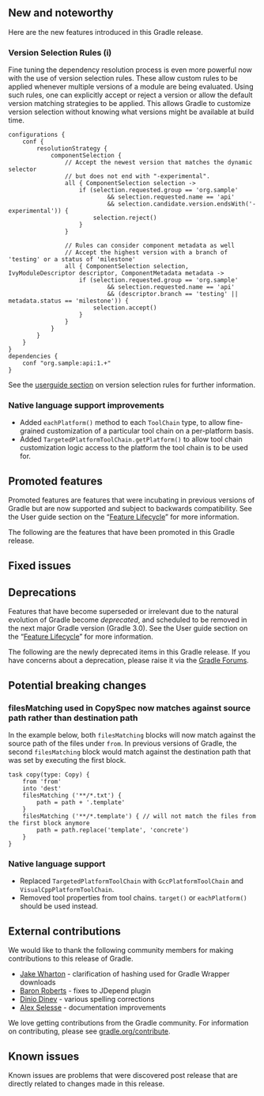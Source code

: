 ## New and noteworthy

Here are the new features introduced in this Gradle release.

### Version Selection Rules (i)
Fine tuning the dependency resolution process is even more powerful now with the use of version selection rules.  These allow custom rules to be applied whenever
multiple versions of a module are being evaluated.  Using such rules, one can explicitly accept or reject a version or allow the default version matching
strategies to be applied.  This allows Gradle to customize version selection without knowing what versions might be available at build time.

    configurations {
        conf {
            resolutionStrategy {
                componentSelection {
                    // Accept the newest version that matches the dynamic selector
                    // but does not end with "-experimental".
                    all { ComponentSelection selection ->
                        if (selection.requested.group == 'org.sample'
                                && selection.requested.name == 'api'
                                && selection.candidate.version.endsWith('-experimental')) {
                            selection.reject()
                        }
                    }

                    // Rules can consider component metadata as well
                    // Accept the highest version with a branch of 'testing' or a status of 'milestone'
                    all { ComponentSelection selection, IvyModuleDescriptor descriptor, ComponentMetadata metadata ->
                        if (selection.requested.group == 'org.sample'
                                && selection.requested.name == 'api'
                                && (descriptor.branch == 'testing' || metadata.status == 'milestone')) {
                            selection.accept()
                        }
                    }
                }
            }
        }
    }
    dependencies {
        conf "org.sample:api:1.+"
    }

See the [userguide section](userguide/dependency_management.html#version_selection_rules) on version selection rules for further information.

### Native language support improvements

- Added `eachPlatform()` method to each `ToolChain` type, to allow fine-grained customization of a particular tool chain on a per-platform basis.
- Added `TargetedPlatformToolChain.getPlatform()` to allow tool chain customization logic access to the platform the tool chain is to be used for.

## Promoted features

Promoted features are features that were incubating in previous versions of Gradle but are now supported and subject to backwards compatibility.
See the User guide section on the “[Feature Lifecycle](userguide/feature_lifecycle.html)” for more information.

The following are the features that have been promoted in this Gradle release.

<!--
### Example promoted
-->

## Fixed issues

## Deprecations

Features that have become superseded or irrelevant due to the natural evolution of Gradle become *deprecated*, and scheduled to be removed
in the next major Gradle version (Gradle 3.0). See the User guide section on the “[Feature Lifecycle](userguide/feature_lifecycle.html)” for more information.

The following are the newly deprecated items in this Gradle release. If you have concerns about a deprecation, please raise it via the [Gradle Forums](http://forums.gradle.org).

<!--
### Example deprecation
-->

## Potential breaking changes

### filesMatching used in CopySpec now matches against source path rather than destination path

In the example below, both `filesMatching` blocks will now match against the source path of the files under `from`. In
previous versions of Gradle, the second `filesMatching` block would match against the destination path that was set by
executing the first block.

    task copy(type: Copy) {
        from 'from'
        into 'dest'
        filesMatching ('**/*.txt') {
            path = path + '.template'
        }
        filesMatching ('**/*.template') { // will not match the files from the first block anymore
            path = path.replace('template', 'concrete')
        }
    }

### Native language support

- Replaced `TargetedPlatformToolChain` with `GccPlatformToolChain` and `VisualCppPlatformToolChain`.
- Removed tool properties from tool chains. `target()` or `eachPlatform()` should be used instead.

## External contributions

We would like to thank the following community members for making contributions to this release of Gradle.

* [Jake Wharton](https://github.com/JakeWharton) - clarification of hashing used for Gradle Wrapper downloads
* [Baron Roberts](https://github.com/baron1405) - fixes to JDepend plugin
* [Dinio Dinev](https://github.com/diniodinev) - various spelling corrections
* [Alex Selesse](https://github.com/selesse) - documentation improvements

We love getting contributions from the Gradle community. For information on contributing, please see [gradle.org/contribute](http://gradle.org/contribute).

## Known issues

Known issues are problems that were discovered post release that are directly related to changes made in this release.

